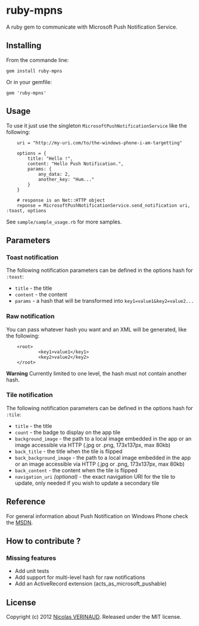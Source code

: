 # ruby-mpns

A ruby gem to communicate with Microsoft Push Notification Service.

## Installing

From the commande line:

`gem install ruby-mpns`

Or in your gemfile:

`gem 'ruby-mpns'`

## Usage

To use it just use the singleton `MicrosoftPushNotificationService` like the following:

		uri = "http://my-uri.com/to/the-windows-phone-i-am-targetting"

		options = {
			title: "Hello !",
			content: "Hello Push Notification.",
			params: {
				any_data: 2,
				another_key: "Hum..."
			}
		}

		# response is an Net::HTTP object
		reponse = MicrosoftPushNotificationService.send_notification uri, :toast, options

See `sample/sample_usage.rb` for more samples.

## Parameters

### Toast notification

The following notification parameters can be defined in the options hash for `:toast`:

* `title` - the title
* `content` - the content
* `params` - a hash that will be transformed into `key1=value1&key2=value2...`

### Raw notification

You can pass whatever hash you want and an XML will be generated, like the following:

		<root>
				<key1>value1</key1>
				<key2>value2</key2>
		</root>

**Warning** Currently limited to one level, the hash must not contain another hash.

### Tile notification

The following notification parameters can be defined in the options hash for `:tile`:

* `title` - the title
* `count` - the badge to display on the app tile
* `background_image` - the path to a local image embedded in the app or an image accessible via HTTP (.jpg or .png, 173x137px, max 80kb)
* `back_title` - the title when the tile is flipped
* `back_background_image` - the path to a local image embedded in the app or an image accessible via HTTP (.jpg or .png, 173x137px, max 80kb)
* `back_content` - the content when the tile is flipped
* `navigation_uri` _(optional)_ - the exact navigation URI for the tile to update, only needed if you wish to update a secondary tile

## Reference

For general information about Push Notification on Windows Phone check the [MSDN](http://msdn.microsoft.com/en-us/library/hh202945\(v=vs.92\).aspx).

## How to contribute ?

### Missing features

* Add unit tests
* Add support for multi-level hash for raw notifications
* Add an ActiveRecord extension (acts_as_microsoft_pushable)

## License

Copyright (c) 2012 [Nicolas VERINAUD](http://www.nverinaud.com). Released under the MIT license.


